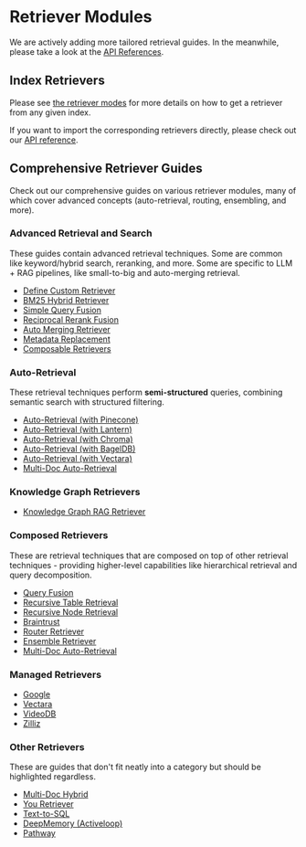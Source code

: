 # Retriever Modules

We are actively adding more tailored retrieval guides.
In the meanwhile, please take a look at the [API References](../../../api_reference/retrievers/index.md).

## Index Retrievers

Please see [the retriever modes](retriever_modes.md) for more details on how to get a retriever from any given index.

If you want to import the corresponding retrievers directly, please check out our [API reference](../../../api_reference/retrievers/index.md).

## Comprehensive Retriever Guides

Check out our comprehensive guides on various retriever modules, many of which cover advanced concepts (auto-retrieval, routing, ensembling, and more).

### Advanced Retrieval and Search

These guides contain advanced retrieval techniques. Some are common like keyword/hybrid search, reranking, and more.
Some are specific to LLM + RAG pipelines, like small-to-big and auto-merging retrieval.

- [Define Custom Retriever](../../../examples/query_engine/CustomRetrievers.ipynb)
- [BM25 Hybrid Retriever](../../../examples/retrievers/bm25_retriever.ipynb)
- [Simple Query Fusion](../../../examples/retrievers/simple_fusion.ipynb)
- [Reciprocal Rerank Fusion](../../../examples/retrievers/reciprocal_rerank_fusion.ipynb)
- [Auto Merging Retriever](../../../examples/retrievers/auto_merging_retriever.ipynb)
- [Metadata Replacement](../../../examples/node_postprocessor/MetadataReplacementDemo.ipynb)
- [Composable Retrievers](../../../examples/retrievers/composable_retrievers.ipynb)

### Auto-Retrieval

These retrieval techniques perform **semi-structured** queries, combining semantic search with structured filtering.

- [Auto-Retrieval (with Pinecone)](../../../examples/vector_stores/pinecone_auto_retriever.ipynb)
- [Auto-Retrieval (with Lantern)](../../../examples/vector_stores/LanternAutoRetriever.ipynb)
- [Auto-Retrieval (with Chroma)](../../../examples/vector_stores/chroma_auto_retriever.ipynb)
- [Auto-Retrieval (with BagelDB)](../../../examples/vector_stores/BagelAutoRetriever.ipynb)
- [Auto-Retrieval (with Vectara)](../../../examples/retrievers/vectara_auto_retriever.ipynb)
- [Multi-Doc Auto-Retrieval](../../../examples/query_engine/multi_doc_auto_retrieval/multi_doc_auto_retrieval.ipynb)

### Knowledge Graph Retrievers

- [Knowledge Graph RAG Retriever](../../../examples/query_engine/knowledge_graph_rag_query_engine.ipynb)

### Composed Retrievers

These are retrieval techniques that are composed on top of other retrieval techniques - providing higher-level capabilities like
hierarchical retrieval and query decomposition.

- [Query Fusion](../../../examples/retrievers/reciprocal_rerank_fusion.ipynb)
- [Recursive Table Retrieval](../../../examples/query_engine/pdf_tables/recursive_retriever.ipynb)
- [Recursive Node Retrieval](../../../examples/retrievers/recursive_retriever_nodes.ipynb)
- [Braintrust](../../../examples/retrievers/recurisve_retriever_nodes_braintrust.ipynb)
- [Router Retriever](../../../examples/retrievers/router_retriever.ipynb)
- [Ensemble Retriever](../../../examples/retrievers/ensemble_retrieval.ipynb)
- [Multi-Doc Auto-Retrieval](../../../examples/query_engine/multi_doc_auto_retrieval/multi_doc_auto_retrieval.ipynb)

### Managed Retrievers

- [Google](../../../examples/managed/GoogleDemo.ipynb)
- [Vectara](../../../examples/managed/vectaraDemo.ipynb)
- [VideoDB](../../../examples/retrievers/videodb_retriever.ipynb)
- [Zilliz](../../../examples/managed/zcpDemo.ipynb)

### Other Retrievers

These are guides that don't fit neatly into a category but should be highlighted regardless.

- [Multi-Doc Hybrid](../../../examples/retrievers/multi_doc_together_hybrid.ipynb)
- [You Retriever](../../../examples/retrievers/you_retriever.ipynb)
- [Text-to-SQL](../../../examples/index_structs/struct_indices/SQLIndexDemo.ipynb)
- [DeepMemory (Activeloop)](../../../examples/retrievers/deep_memory.ipynb)
- [Pathway](../../../examples/retrievers/pathway_retriever.ipynb)
